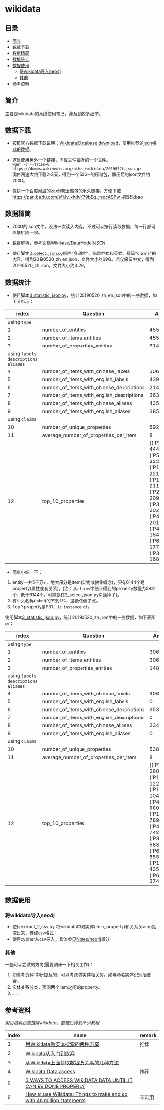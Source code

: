 # wikidata
## 目录
* [简介](#简介)
* [数据下载](#数据下载)
* [数据精简](#数据精简)
* [数据统计](#数据统计)
* [数据使用](#数据使用)
  * [将wikidata导入neo4j](将wikidata导入neo4j)
  * [其他](#其他)
* [参考资料](#参考资料)

## 简介
主要是wikidata的离线使用笔记，涉及到较多细节。

## 数据下载
* 按照官方数据下载说明：<a href="https://www.wikidata.org/wiki/Wikidata:Database_download" target="_blank">Wikidata:Database download</a>，使用推荐的<a href="https://dumps.wikimedia.org/wikidatawiki/entities/" target="_blank">json格式的数据</a>。

* 这里使用另外一个链接，下载文件最近的一个文件。   
`wget -c --tries=0 https://dumps.wikimedia.org/other/wikidata/20190520.json.gz `   
国内网速大约下载2-3天，得到一个50G+的压缩包，解压后的json文件约700G。  
* 提供一个百度网盘的zip分卷压缩包的永久链接，方便下载：https://pan.baidu.com/s/1Jv_xhdvY79bEq_jmocASPw 提取码:baoj  

## 数据精简
* 700G的json文件，没法一次读入内存，不过可以按行读取数据，每一行都可以解析成一项。   

* 数据解析，参考文档<a href="https://www.mediawiki.org/wiki/Wikibase/DataModel/JSON" target="_blank">Wikibase/DataModel/JSON</a>

* 使用脚本<a href="https://github.com/xiaotaw/Notes/blob/master/wikidata/2_select_json.py" target="_blank">2_select_json.py</a>剔除“多语言”，保留中文和英文，精简“claims”的内容，得到20190520_zh_en.json，文件大小约69G。若仅保留中文，得到20190520_zh.json，文件大小约3.2G。

## 数据统计
* 使用脚本<a href="https://github.com/xiaotaw/Notes/blob/master/wikidata/3_statistic_json.py" target="_blank">3_statistic_json.py</a>，统计20190520_zh_en.json中的一些数据，如下表所示：

index | Question | Answer 
-|-|-
   | using `type` |  <x>
1  | number_of_entities | 45543529
2  | number_of_items_entities | 45537385
3  | number_of_properties_entities | 6144
   | using `labels` `descriptions` `aliases` |  <x>
4  | number_of_items_with_chinese_labels | 3063642
5  | number_of_items_with_english_labels | 43932804
6  | number_of_items_with_chinese_descriptions | 21420896
7  | number_of_items_with_english_descriptions | 36342487
8  | number_of_items_with_chinese_aliases | 435047
9  | number_of_items_with_english_aliases | 3859187
   | using `claims`  | <x>
10 | number_of_unique_properties | 5923
11 | average_number_of_properties_per_item | 8
12 | top_10_properties | [('P31', 44433450), ('P577', 22200427), ('P1476', 22153694), ('P1433', 21175822), ('P2093', 20967148), ('P304', 20247218), ('P478', 20182421), ('P433', 18457728), ('P698', 17759991), ('P356', 16890418)]

* 简单小结一下：
1. entity一共5千万+，绝大部分是item(实物或抽象概念)，只有6144个是property(属性或者关系)。(注：从`claims`中统计得到的property数量为5931个，低于6144个，可能是在2_select_json.py中筛掉了)。
2. 有中文名称(label)的不到6%，这数值低了点。
3. Top 1 property是P31，`is instance of`。



使用脚本<a href="https://github.com/xiaotaw/Notes/blob/master/wikidata/3_statistic_json.py" target="_blank">3_statistic_json.py</a>，统计20190520_zh.json中的一些数据，如下表所示：

index | Question | Answer 
-|-|-
   | using `type` |  <x>
1  | number_of_entities | 3063642
2  | number_of_items_entities | 3062159
3  | number_of_properties_entities | 1483
   | using `labels` `descriptions` `aliases` |  <x>
4  | number_of_items_with_chinese_labels | 3063642
5  | number_of_items_with_english_labels | 0
6  | number_of_items_with_chinese_descriptions | 953876
7  | number_of_items_with_english_descriptions | 0
8  | number_of_items_with_chinese_aliases | 234773
9  | number_of_items_with_english_aliases | 0
   | using `claims`  | <x>
10 | number_of_unique_properties | 5380
11 | average_number_of_properties_per_item | 8
12 | top_10_properties | [('P31', 2800424), ('P17', 1226158), ('P131', 1047561), ('P421', 880494), ('P1448', 789746), ('P442', 742836), ('P373', 583702), ('P646', 555855), ('P18', 435318), ('P625', 374786)]


## 数据使用
### 将wikidata导入neo4j
* 使用extract_2_csv.py 将wikidata中的实体(item, property)和关系(claim)抽取出来，存成csv格式；
* 使用cypher从csv导入，具体参见[Notes/neo4j](https://github.com/xiaotaw/Notes/tree/master/neo4j)部分

### 其他
一些可以尝试的方向(需要调研一下相关工作)：  
1. 如参考资料1中所提及的，可以考虑做实体相关的，如与命名实体识别相结合。
2. 实体关系分类，预测两个item之间的property。
3. 。。。

## 参考资料
*用百度和必应搜索wikidata，整理后得到不少教程*    

index | name | remark
-|-|- 
1 | <a href="https://blog.csdn.net/qfire/article/details/79573307" target="_blank">用Wikidata做实体搜索的两种方案</a> | 推荐
2 | <a href="https://zhuanlan.zhihu.com/p/36307634" target="_blank">Wikidata从入门到放弃</a> | 
3 | <a href="https://blog.csdn.net/Wmmmdev/article/details/78333209" target="_blank">从Wikidata上面获取数据及关系的几种方法</a> | 
4 | <a href="https://www.wikidata.org/wiki/Wikidata:Data_access" target="_blank">Wikidata:Data access</a> | 推荐
5 | <a href="http://notconfusing.com/3-ways-to-access-wikidata-data-early/" target="_blank">3 WAYS TO ACCESS WIKIDATA DATA UNTIL IT CAN BE DONE PROPERLY</a> | 
6 | <a href="https://www.korrekt.org/page/How_to_use_Wikidata:_Things_to_make_and_do_with_40_million_statements" target="_blank">How to use Wikidata: Things to make and do with 40 million statements</a> | 不可用







